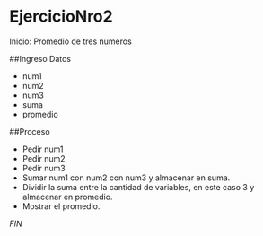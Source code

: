# EjercicioNro2
Inicio: Promedio de tres numeros

##Ingreso Datos
- num1 
- num2 
- num3
- suma
- promedio

##Proceso
- Pedir num1
- Pedir num2
- Pedir num3
- Sumar num1 con num2 con num3 y almacenar en suma.
- Dividir la suma entre la cantidad de variables, en este caso 3 y almacenar en promedio.
- Mostrar el promedio.

*FIN*
